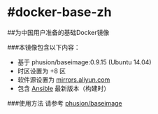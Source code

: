 #docker-base-zh
==============

##为中国用户准备的基础Docker镜像

###本镜像包含以下内容：
* 基于 phusion/baseimage:0.9.15 (Ubuntu 14.04)
* 时区设置为 +8 区
* 软件源设置为 [mirrors.aliyun.com](http://mirrors.aliyun.com)
* 包含 [Ansible](http://docs.ansible.com/) 最新版本（构建时）

###使用方法
请参考 [phusion/baseimage](https://github.com/phusion/baseimage-docker)
